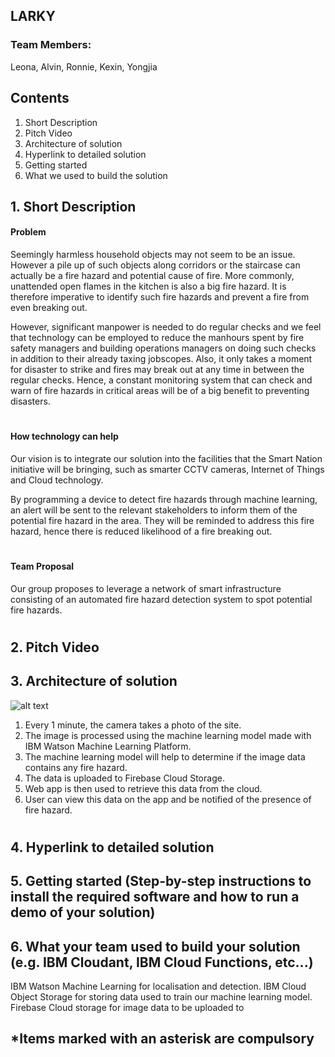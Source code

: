 ## LARKY
### Team Members: 
Leona, Alvin, Ronnie, Kexin, Yongjia
## **Contents**
1. Short Description
2. Pitch Video
3. Architecture of solution
4. Hyperlink to detailed solution
5. Getting started
6. What we used to build the solution

## 1. **Short Description**

#### **Problem**

Seemingly harmless household objects may not seem to be an issue. However a pile up of such objects along corridors or the staircase can actually be a fire hazard and potential cause of fire. More commonly, unattended open flames in the kitchen is also a big fire hazard. It is therefore imperative to identify such fire hazards and prevent a fire from even breaking out.

However, significant manpower is needed to do regular checks and we feel that technology can be employed to reduce the manhours spent by fire safety managers and building operations managers on doing such checks in addition to their already taxing jobscopes. Also, it only takes a moment for disaster to strike and fires may break out at any time in between the regular checks. Hence, a constant monitoring system that can check and warn of fire hazards in critical areas will be of a big benefit to preventing disasters.
#
#### How technology can help

Our vision is to integrate our solution into the facilities that the Smart Nation initiative will be bringing, such as smarter CCTV cameras, Internet of Things and Cloud technology.

By programming a device to detect fire hazards through machine learning, an alert will be sent to the relevant stakeholders to inform them of the potential fire hazard in the area. They will be reminded to address this fire hazard, hence there is reduced likelihood of a fire breaking out.
#
#### Team Proposal

Our group proposes to leverage a network of smart infrastructure consisting of an automated fire hazard detection system to spot potential fire hazards.
#

## 2. **Pitch Video**

## 3. **Architecture of solution** 

![alt text][logo]

[logo]: https://github.com/alvinhuhhh/LARKY_SCDFXIBM/blob/master/framework.jpg

1. Every 1 minute, the camera takes a photo of the site.
2. The image is processed using the machine learning model made with IBM Watson Machine Learning Platform.
3. The machine learning model will help to determine if the image data contains any fire hazard.
4. The data is uploaded to Firebase Cloud Storage.
5. Web app is then used to retrieve this data from the cloud.
6. User can view this data on the app and be notified of the presence of fire hazard.

#
## 4. **Hyperlink to detailed solution**

## 5. **Getting started** (Step-by-step instructions to install the required software and how to run a demo of your solution)

## 6. **What your team used to build your solution** (e.g. IBM Cloudant, IBM Cloud Functions, etc...)
IBM Watson Machine Learning for localisation and detection.
IBM Cloud Object Storage for storing data used to train our machine learning model.
Firebase Cloud storage for image data to be uploaded to

## *Items marked with an asterisk are compulsory
